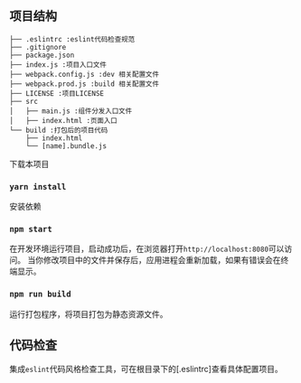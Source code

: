
## 项目结构

```
├── .eslintrc :eslint代码检查规范
├── .gitignore
├── package.json
├── index.js :项目入口文件
├── webpack.config.js :dev 相关配置文件
├── webpack.prod.js :build 相关配置文件
├── LICENSE :项目LICENSE
├── src
│   ├── main.js :组件分发入口文件
│   ├── index.html :页面入口
└── build :打包后的项目代码
    ├── index.html
    └── [name].bundle.js
```

下载本项目

### `yarn install`

安装依赖

### `npm start`

在开发环境运行项目，启动成功后，在浏览器打开`http://localhost:8080`可以访问。
当你修改项目中的文件并保存后，应用进程会重新加载，如果有错误会在终端显示。

### `npm run build`

运行打包程序，将项目打包为静态资源文件。

## 代码检查

集成`eslint`代码风格检查工具，可在根目录下的[.eslintrc]查看具体配置项目。